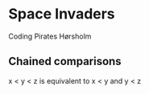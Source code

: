 # Space Invaders
Coding Pirates Hørsholm

## Chained comparisons
x < y < z is equivalent to x < y and y < z


